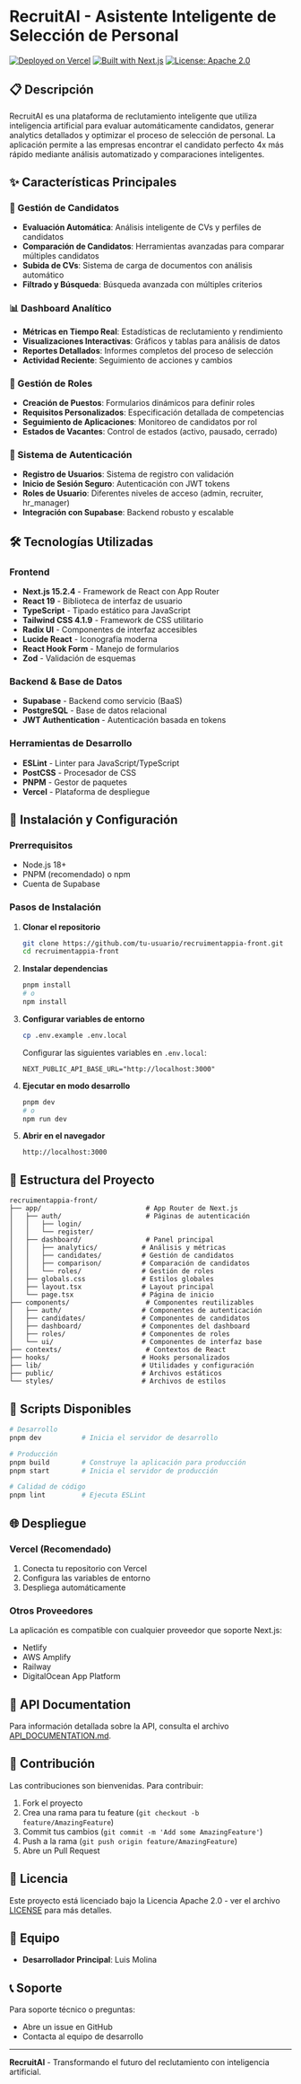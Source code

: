# RecruitAI - Asistente Inteligente de Selección de Personal

[![Deployed on Vercel](https://img.shields.io/badge/Deployed%20on-Vercel-black?style=for-the-badge&logo=vercel)](https://vercel.com/luis-molinas-projects/v0-app-recruitment-ia-front)
[![Built with Next.js](https://img.shields.io/badge/Built%20with-Next.js-black?style=for-the-badge&logo=next.js)](https://nextjs.org/)
[![License: Apache 2.0](https://img.shields.io/badge/License-Apache%202.0-blue.svg?style=for-the-badge)](https://opensource.org/licenses/Apache-2.0)

## 📋 Descripción

RecruitAI es una plataforma de reclutamiento inteligente que utiliza inteligencia artificial para evaluar automáticamente candidatos, generar analytics detallados y optimizar el proceso de selección de personal. La aplicación permite a las empresas encontrar el candidato perfecto 4x más rápido mediante análisis automatizado y comparaciones inteligentes.

## ✨ Características Principales

### 🎯 Gestión de Candidatos
- **Evaluación Automática**: Análisis inteligente de CVs y perfiles de candidatos
- **Comparación de Candidatos**: Herramientas avanzadas para comparar múltiples candidatos
- **Subida de CVs**: Sistema de carga de documentos con análisis automático
- **Filtrado y Búsqueda**: Búsqueda avanzada con múltiples criterios

### 📊 Dashboard Analítico
- **Métricas en Tiempo Real**: Estadísticas de reclutamiento y rendimiento
- **Visualizaciones Interactivas**: Gráficos y tablas para análisis de datos
- **Reportes Detallados**: Informes completos del proceso de selección
- **Actividad Reciente**: Seguimiento de acciones y cambios

### 🏢 Gestión de Roles
- **Creación de Puestos**: Formularios dinámicos para definir roles
- **Requisitos Personalizados**: Especificación detallada de competencias
- **Seguimiento de Aplicaciones**: Monitoreo de candidatos por rol
- **Estados de Vacantes**: Control de estados (activo, pausado, cerrado)

### 🔐 Sistema de Autenticación
- **Registro de Usuarios**: Sistema de registro con validación
- **Inicio de Sesión Seguro**: Autenticación con JWT tokens
- **Roles de Usuario**: Diferentes niveles de acceso (admin, recruiter, hr_manager)
- **Integración con Supabase**: Backend robusto y escalable

## 🛠️ Tecnologías Utilizadas

### Frontend
- **Next.js 15.2.4** - Framework de React con App Router
- **React 19** - Biblioteca de interfaz de usuario
- **TypeScript** - Tipado estático para JavaScript
- **Tailwind CSS 4.1.9** - Framework de CSS utilitario
- **Radix UI** - Componentes de interfaz accesibles
- **Lucide React** - Iconografía moderna
- **React Hook Form** - Manejo de formularios
- **Zod** - Validación de esquemas

### Backend & Base de Datos
- **Supabase** - Backend como servicio (BaaS)
- **PostgreSQL** - Base de datos relacional
- **JWT Authentication** - Autenticación basada en tokens

### Herramientas de Desarrollo
- **ESLint** - Linter para JavaScript/TypeScript
- **PostCSS** - Procesador de CSS
- **PNPM** - Gestor de paquetes
- **Vercel** - Plataforma de despliegue

## 🚀 Instalación y Configuración

### Prerrequisitos
- Node.js 18+ 
- PNPM (recomendado) o npm
- Cuenta de Supabase

### Pasos de Instalación

1. **Clonar el repositorio**
   ```bash
   git clone https://github.com/tu-usuario/recruimentappia-front.git
   cd recruimentappia-front
   ```

2. **Instalar dependencias**
   ```bash
   pnpm install
   # o
   npm install
   ```

3. **Configurar variables de entorno**
   ```bash
   cp .env.example .env.local
   ```
   
   Configurar las siguientes variables en `.env.local`:
   ```env
   NEXT_PUBLIC_API_BASE_URL="http://localhost:3000"
   ```

4. **Ejecutar en modo desarrollo**
   ```bash
   pnpm dev
   # o
   npm run dev
   ```

5. **Abrir en el navegador**
   ```
   http://localhost:3000
   ```

## 📁 Estructura del Proyecto

```
recruimentappia-front/
├── app/                          # App Router de Next.js
│   ├── auth/                     # Páginas de autenticación
│   │   ├── login/
│   │   └── register/
│   ├── dashboard/                # Panel principal
│   │   ├── analytics/           # Análisis y métricas
│   │   ├── candidates/          # Gestión de candidatos
│   │   ├── comparison/          # Comparación de candidatos
│   │   └── roles/               # Gestión de roles
│   ├── globals.css              # Estilos globales
│   ├── layout.tsx               # Layout principal
│   └── page.tsx                 # Página de inicio
├── components/                   # Componentes reutilizables
│   ├── auth/                    # Componentes de autenticación
│   ├── candidates/              # Componentes de candidatos
│   ├── dashboard/               # Componentes del dashboard
│   ├── roles/                   # Componentes de roles
│   └── ui/                      # Componentes de interfaz base
├── contexts/                     # Contextos de React
├── hooks/                       # Hooks personalizados
├── lib/                         # Utilidades y configuración
├── public/                      # Archivos estáticos
└── styles/                      # Archivos de estilos
```

## 🔧 Scripts Disponibles

```bash
# Desarrollo
pnpm dev          # Inicia el servidor de desarrollo

# Producción
pnpm build        # Construye la aplicación para producción
pnpm start        # Inicia el servidor de producción

# Calidad de código
pnpm lint         # Ejecuta ESLint
```

## 🌐 Despliegue

### Vercel (Recomendado)
1. Conecta tu repositorio con Vercel
2. Configura las variables de entorno
3. Despliega automáticamente

### Otros Proveedores
La aplicación es compatible con cualquier proveedor que soporte Next.js:
- Netlify
- AWS Amplify
- Railway
- DigitalOcean App Platform

## 📖 API Documentation

Para información detallada sobre la API, consulta el archivo [API_DOCUMENTATION.md](./API_DOCUMENTATION.md).

## 🤝 Contribución

Las contribuciones son bienvenidas. Para contribuir:

1. Fork el proyecto
2. Crea una rama para tu feature (`git checkout -b feature/AmazingFeature`)
3. Commit tus cambios (`git commit -m 'Add some AmazingFeature'`)
4. Push a la rama (`git push origin feature/AmazingFeature`)
5. Abre un Pull Request

## 📝 Licencia

Este proyecto está licenciado bajo la Licencia Apache 2.0 - ver el archivo [LICENSE](LICENSE) para más detalles.

## 👥 Equipo

- **Desarrollador Principal**: Luis Molina

## 📞 Soporte

Para soporte técnico o preguntas:
- Abre un issue en GitHub
- Contacta al equipo de desarrollo

---

**RecruitAI** - Transformando el futuro del reclutamiento con inteligencia artificial.
